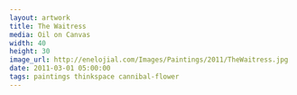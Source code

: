 ```yaml
---
layout: artwork
title: The Waitress
media: Oil on Canvas
width: 40
height: 30
image_url: http://enelojial.com/Images/Paintings/2011/TheWaitress.jpg
date: 2011-03-01 05:00:00
tags: paintings thinkspace cannibal-flower
---
```


